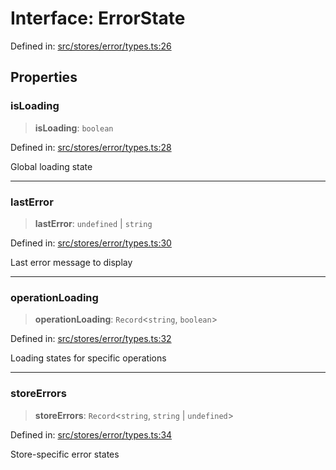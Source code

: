 # Interface: ErrorState

Defined in: [src/stores/error/types.ts:26](https://github.com/Nick2bad4u/Uptime-Watcher/blob/2a45eeb1723f8f7089001af2c92aa07d82dfe7e4/src/stores/error/types.ts#L26)

## Properties

### isLoading

> **isLoading**: `boolean`

Defined in: [src/stores/error/types.ts:28](https://github.com/Nick2bad4u/Uptime-Watcher/blob/2a45eeb1723f8f7089001af2c92aa07d82dfe7e4/src/stores/error/types.ts#L28)

Global loading state

***

### lastError

> **lastError**: `undefined` \| `string`

Defined in: [src/stores/error/types.ts:30](https://github.com/Nick2bad4u/Uptime-Watcher/blob/2a45eeb1723f8f7089001af2c92aa07d82dfe7e4/src/stores/error/types.ts#L30)

Last error message to display

***

### operationLoading

> **operationLoading**: `Record`\<`string`, `boolean`\>

Defined in: [src/stores/error/types.ts:32](https://github.com/Nick2bad4u/Uptime-Watcher/blob/2a45eeb1723f8f7089001af2c92aa07d82dfe7e4/src/stores/error/types.ts#L32)

Loading states for specific operations

***

### storeErrors

> **storeErrors**: `Record`\<`string`, `string` \| `undefined`\>

Defined in: [src/stores/error/types.ts:34](https://github.com/Nick2bad4u/Uptime-Watcher/blob/2a45eeb1723f8f7089001af2c92aa07d82dfe7e4/src/stores/error/types.ts#L34)

Store-specific error states
